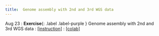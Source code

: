 ```yaml
---
title:  Genome assembly with 2nd and 3rd WGS data
---
```


Aug 23
: **Exercise**{: .label .label-purple } Genome assembly with 2nd and 3rd WGS data
: [[instruction]](https://yanhui09.github.io/MAC2023/exercieses/wgs)
: [[colab]](#)
